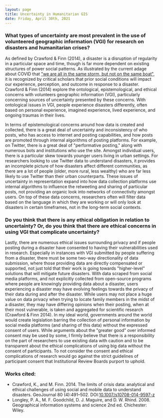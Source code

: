 ```yaml
---
layout: page
title: Uncertainty in Humanitarian GIS
date: Friday, April 30th, 2021
---
```


### What types of uncertainty are most prevalent in the use of volunteered geographic information (VGI) for research on disasters and humanitarian crises?

As defined by Crawford & Finn (2014), a disaster is a disruption of regularity in a particular space and time, though is far more dependent on existing structures of power social patterns. As illustrated by the current adage about COVID that ["we are all in the same storm, but not on the same boat"](https://www.insidehighered.com/blogs/gradhacker/we-are-not-same-boat), it is recognized by critical scholars that prior social conditions will impact our experience, perception, and outcome in response to a disaster. Crawford & Finn (2014) explore the ontological, epistemological, and ethical concerns with volunteers geographic information (VGI), particularly concerning sources of uncertainty presented by these concerns. With ontological issues in VGI, people experience disasters differently, often based on personal experience, imagined experience, lived experience, and ongoing traumas in their lives.

In terms of epistemological concerns around how data is created and collected, there is a great deal of uncertainty and inconsistency of who posts, who has access to internet and posting capabilities, and how posts are promoted through internal algorithms of posting platforms. For example, on Twitter, there is a great deal of "performative posting," along with numerous bots and institutions who use the site. Amongst individual users, there is a particular skew towards younger users living in urban settings. For researchers looking to use Twitter data to understand disasters, it provides an incomplete picture of how disasters affect different communities, as there are a lot of people (older, more rural, less wealthy) who are far less likely to use Twitter than their urban counterparts. These issues of uncertainty in representation expand into how data collection platforms use internal algorithms to influence the retweeting and sharing of particular posts, not providing an organic look into networks of connectivity amongst users. On top of these data concerns, researchers often will filter data based on the language in which they are working or will only look at disasters in certain timeframes, not in the long-term social contexts.


### Do you think that there is any ethical obligation in relation to uncertainty? Or, do you think that there are ethical concerns in using VGI that complicate uncertainty?

Lastly, there are numerous ethical issues surrounding privacy and if people posting during a disaster have consented to having their vulnerabilities used in research. Especially in instances with VGI submitted by people suffering from a disaster, there must be some two-way directionality of data submission, where those providing data are directly compensated or supported, not just told that their work is going towards "higher-level" solutions that will mitigate future disasters. With data scraped from social media platforms, and not explicitly collected from open-source programs where people are knowingly providing data about a disaster, users experiencing a disaster may have evolving feelings towards the privacy of their data during and after the disaster. While users may not place a huge value on data privacy when trying to locate family members in the midst of a disaster, they may have differing opinions when their posting, when at their most vulnerable, is taken and aggregated for scientific research (Crawford & Finn 2014). In my ideal world, governments around the world would create legislation barring the collection of personal information by social media platforms (and sharing of this data) without the expressed consent of users. While arguments about the "greater good" over informed consent may be used by some, I firmly believe that there is a responsibility on the part of researchers to use existing data with caution and to be transparent about the ethical complications of using big data without the consent of participants. To not consider the consent and ethical complications of research would go against the strict guidelines of participant consent that Institutional Review Boards purport to uphold.


### Works cited:
- Crawford, K., and M. Finn. 2014. The limits of crisis data: analytical and ethical challenges of using social and mobile data to understand disasters. GeoJournal 80 (4):491–502. DOI:[10.1007/s10708-014-9597-z](https://10.1007/s10708-014-9597-z)
- Longley, P. A., M. F. Goodchild, D. J. Maguire, and D. W. Rhind. 2008. Geographical information systems and science 2nd ed. Chichester: Wiley.
